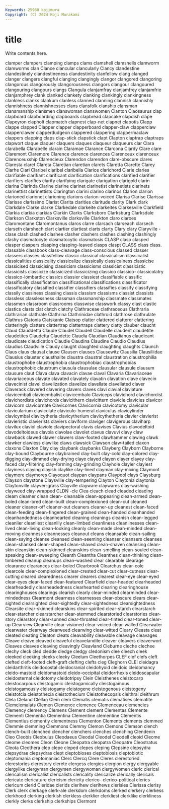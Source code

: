 ```yaml
---
Keywords: 25980 kojimura
Copyright: (C) 2024 Koji Murakami
---
```


# title

Write contents here.



 clamper
clampers clamping clamps clams clamshell clamshells clamworm clamworms clan Clance
clancular clancularly Clancy clandestine clandestinely clandestineness clandestinity clanfellow clang clanged
clanger clangers clangful clanging clangingly clangor clangored clangoring clangorous clangorously
clangorousness clangors clangour clangoured clangouring clangours clangs Clangula clanjamfray clanjamfrey
clanjamfrie clanjamphrey clank clanked clankety clanking clankingly clankingness clankless clanks
clankum clanless clanned clanning clannish clannishly clannishness clannishnesses clans clansfolk
clanship clansman clansmanship clansmen clanswoman clanswomen Clanton Claosaurus clap clapboard
clapboarding clapboards clapbread clapcake clapdish clape Clapeyron clapholt clapmatch clapnest
clap-net clapnet clapotis Clapp clappe clapped Clapper clapper clapperboard clapper-claw
clapperclaw clapperclawer clapperdudgeon clappered clappering clappermaclaw clappers clapping claps clap-stick
clapstick clapt Clapton claptrap claptraps clapwort claque claquer claquers claques
claqueur claqueurs clar Clara clarabella Clarabelle clarain Claramae Clarance Clarcona
Clardy Clare clare Claremont Claremore Clarence clarence clarences Clarenceux clarenceux
Clarenceuxship Clarencieux Clarendon clarendon clare-obscure clares Claresta claret Clareta Claretian
claretian clarets Claretta Clarette Clarey Clarhe Clari Claribel claribel claribella
Clarice clarichord Clarie claries clarifiable clarifiant clarificant clarification clarifications clarified
clarifier clarifiers clarifies clarify clarifying clarigate clarigation clarigold clarin clarina
Clarinda Clarine clarine clarinet clarinetist clarinetists clarinets clarinettist clarinettists Clarington
clarini clarino clarinos Clarion clarion clarioned clarionet clarioning clarions clarion-voiced
Clarisa Clarise Clarissa Clarisse clarissimo Clarist Clarita clarities claritude clarity
Clark clark Clarkdale Clarke clarke Clarkedale clarkeite clarkeites Clarkesville Clarkfield
Clarkia clarkia clarkias Clarkin Clarks Clarksboro Clarksburg Clarksdale Clarkson Clarkston
Clarksville clarksville Clarkton claro claroes Claromontane Claromontanus claros clarre clarsach
clarseach clarsech clarseth clarshech clart clartier clartiest clarts clarty Clary
clary Claryville -clase clash clashed clashee clasher clashers clashes clashing
clashingly clashy clasmatocyte clasmatocytic clasmatosis CLASP clasp clasped clasper claspers
clasping clasping-leaved clasps claspt CLASS class class. classable classbook class-cleavage
class-conscious classed classer classers classes classfellow classic classical classicalism classicalist
classicalities classicality classicalize classically classicalness classicise classicised classicising classicism classicisms
classicist classicistic classicists classicize classicized classicizing classico classico- classicolatry classico-lombardic
classics classier classiest classifiable classific classifically classification classificational classifications classificator
classificatory classified classifier classifiers classifies classify classifying classily classiness classing
classis classism classisms classist classists classless classlessness classman classmanship classmate
classmates classmen classroom classrooms classwise classwork classy clast clastic clastics
clasts clat clatch clatchy Clathraceae clathraceous Clathraria clathrarian clathrate Clathrina
Clathrinidae clathroid clathrose clathrulate Clathrus Clatonia Clatskanie Clatsop clatter clattered
clatterer clattering clatteringly clatters clattertrap clattertraps clattery clatty clauber claucht
Claud Clauddetta Claude Claudel Claudell Claudelle claudent claudetite claudetites Claudetta
Claudette Claudia Claudian Claudianus claudicant claudicate claudication Claudie Claudina Claudine
Claudio Claudius claudius Claudville Claudy claught claughted claughting claughts Claunch
Claus claus clausal clause Clausen clauses Clausewitz Clausilia Clausiliidae Clausius
clauster clausthalite claustra claustral claustration claustrophilia claustrophobe claustrophobia claustrophobiac claustrophobias
claustrophobic claustrum clausula clausulae clausular clausule clausum clausure claut Clava
clava clavacin clavae claval Clavaria Clavariaceae clavariaceous clavate clavated clavately
clavatin clavation clave clavecin clavecinist clavel clavelization clavelize clavellate clavellated
claver Claverack clavered clavering clavers claves clavi clavial claviature clavicembali
clavicembalist clavicembalo Claviceps clavichord clavichordist clavichordists clavichords clavicithern clavicittern clavicle
clavicles clavicor clavicorn clavicornate Clavicornes Clavicornia clavicotomy clavicular clavicularium claviculate
claviculo-humeral claviculus clavicylinder clavicymbal clavicytheria clavicytherium clavicythetheria clavier clavierist clavieristic
clavierists claviers claviform claviger clavigerous claviharp clavilux claviol claviole clavipectoral
clavis clavises Clavius clavodeltoid clavodeltoideus clavola clavolae clavolet clavus clavuvi
clavy claw clawback clawed clawer clawers claw-footed clawhammer clawing clawk
clawker clawless clawlike claws clawsick Clawson claw-tailed claxon claxons Claxton
Clay clay claybank claybanks Clayberg Clayborn Clayborne clay-bound Claybourne claybrained
clay-built clay-cold clay-colored clay-digging clay-dimmed clay-drying claye clayed clayen clayer
clayey clay-faced clay-filtering clay-forming clay-grinding Clayhole clayier clayiest clayiness claying
clayish claylike clay-lined clayman clay-mixing Claymont claymore claymores Clayoquot claypan
claypans Claypool clays Claysburg Clayson claystone Claysville clay-tempering Clayton Claytonia
claytonia Claytonville clayver-grass Clayville clayware claywares clay-washing clayweed clay-wrapped CLDN
-cle Clea cleach clead cleaded cleading cleam cleamer clean clean-
cleanable clean-appearing clean-armed clean-boled clean-bred clean-built clean-complexioned clean-cut cleaned cleaner
cleaner-off cleaner-out cleaners cleaner-up cleanest clean-faced clean-feeding clean-fingered clean-grained clean-handed
cleanhanded cleanhandedness cleanhearted cleaning cleanings cleanish clean-legged cleanlier cleanliest cleanlily
clean-limbed cleanliness cleanlinesses clean-lived clean-living clean-looking cleanly clean-made clean-minded clean-moving
cleanness cleannesses cleanout cleans cleansable clean-sailing clean-saying cleanse cleansed clean-seeming
cleanser cleansers cleanses clean-shanked clean-shaped clean-shaved clean-shaven cleansing clean-skin cleanskin
clean-skinned cleanskins clean-smelling clean-souled clean-speaking clean-sweeping Cleanth Cleantha Cleanthes clean-thinking
clean-timbered cleanup cleanups clean-washed clear clearable clearage clearance clearances clear-boled
Clearbrook Clearchus clear-cole clearcole clear-complexioned clear-crested clear-cut clear-cutness clear-cutting cleared
clearedness clearer clearers clearest clear-eye clear-eyed clear-eyes clear-faced clear-featured Clearfield
clear-headed clearheaded clearheadedly clearheadedness clearhearted clearing clearinghouse clearinghouses clearings clearish
clearly clear-minded clearminded clear-mindedness Clearmont clearness clearnesses clear-obscure clears clear-sighted
clearsighted clear-sightedly clear-sightedness clearsightedness Clearsite clear-skinned clearskins clear-spirited clear-starch clearstarch
clear-starcher clearstarcher clear-stemmed clearstoried clearstories clear-story clearstory clear-sunned clear-throated clear-tinted
clear-toned clear-up Clearview Clearville clear-visioned clear-voiced clear-walled Clearwater clearwater clearway
clearweed clearwing clear-witted Cleary Cleasta cleat cleated cleating Cleaton cleats
cleavability cleavable cleavage cleavages Cleave cleave cleaved cleaveful cleavelandite cleaver
cleavers cleaverwort Cleaves cleaves cleaving cleavingly Cleavland Cleburne cleche clechee
clechy cleck cled cledde cledge cledgy cledonism clee cleech cleek
cleeked cleeking cleeks cleeky Cleelum Cleethorpes CLEF clef clefs cleft
clefted cleft-footed cleft-graft clefting clefts cleg Cleghorn CLEI cleidagra cleidarthritis
cleidocostal cleidocranial cleidohyoid cleidoic cleidomancy cleido-mastoid cleidomastoid cleido-occipital cleidorrhexis cleidoscapular
cleidosternal cleidotomy cleidotripsy Clein Cleisthenes cleistocarp cleistocarpous cleistogamic cleistogamically cleistogamous
cleistogamously cleistogamy cleistogene cleistogenous cleistogeny cleistotcia cleistothecia cleistothecium Cleistothecopsis cleithral
cleithrum Clela Cleland Clellan Clem clem Clematis clematis clematises clematite
Clemclemalats Clemen Clemence clemence Clemenceau clemencies Clemency clemency Clemens Clement
clement Clementas Clemente Clementi Clementia Clementina Clementine clementine Clementis Clementius
clemently clementness Clementon Clements clements clemmed Clemmie clemming Clemmons Clemmy
Clemon Clemons Clemson clench clench-built clenched clencher clenchers clenches clenching
Clendenin Cleo Cleobis Cleobulus Cleodaeus Cleodal Cleodel Cleodell cleoid Cleome
cleome cleomes Cleon Cleone Cleopatra cleopatra Cleopatre Cleostratus Cleota Cleothera
clep clepe cleped clepes cleping Clepsine clepsydra clepsydrae clepsydras clept
cleptobioses cleptobiosis cleptobiotic cleptomania cleptomaniac Clerc Clercq Clere Cleres clerestoried
clerestories clerestory clerete clergess clergies clergion clergy clergyable clergylike clergyman
clergymen clergywoman clergywomen cleric clerical clericalism clericalist clericalists clericality clericalize
clerically clericals clericate clericature clericism clericity clerico- clerico-political clerics clericum
clerid Cleridae clerids clerihew clerihews clerisies Clerissa clerisy Clerk clerk
clerkage clerk-ale clerkdom clerkdoms clerked clerkery clerkess clerkhood clerking clerkish
clerkless clerklier clerkliest clerklike clerkliness clerkly clerks clerkship clerkships Clermont
